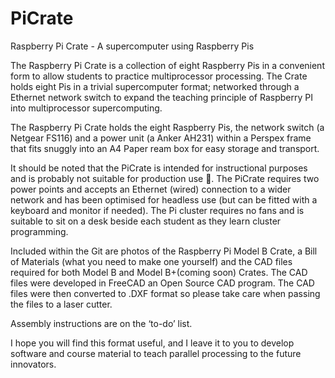 PiCrate
========

Raspberry Pi Crate - A supercomputer using Raspberry Pis

The Raspberry Pi Crate is a collection of eight Raspberry Pis in a convenient form to allow students to practice multiprocessor processing. The Crate holds eight Pis in a trivial supercomputer format; networked through a Ethernet network switch to expand the teaching principle of Raspberry PI into multiprocessor supercomputing.

The Raspberry Pi Crate holds the eight Raspberry Pis, the network switch (a Netgear FS116) and a power unit (a Anker AH231) within a Perspex frame that fits snuggly into an A4 Paper ream box for easy storage and transport.

It should be noted that the PiCrate is intended for instructional purposes and is probably not suitable for production use . The PiCrate requires two power points and accepts an Ethernet (wired) connection to a wider network and has been optimised for headless use (but can be fitted with a keyboard and monitor if needed). The Pi cluster requires no fans and is suitable to sit on a desk beside each student as they learn cluster programming.

Included within the Git are photos of the Raspberry Pi Model B Crate, a Bill of Materials (what you need to make one yourself) and the CAD files required for both Model B and Model B+(coming soon) Crates. The CAD files were developed in FreeCAD an Open Source CAD program. The CAD files were then converted to .DXF format so please take care when passing the files to a laser cutter.

Assembly instructions are on the ‘to-do’ list.

I hope you will find this format useful, and I leave it to you to develop software and course material to teach parallel processing to the future innovators.
